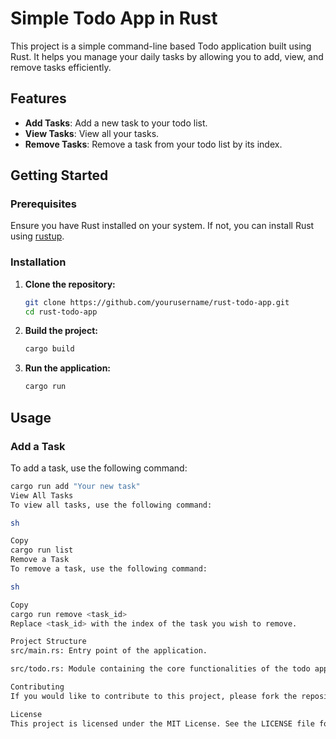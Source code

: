 # Simple Todo App in Rust

This project is a simple command-line based Todo application built using Rust. It helps you manage your daily tasks by allowing you to add, view, and remove tasks efficiently.

## Features

- **Add Tasks**: Add a new task to your todo list.
- **View Tasks**: View all your tasks.
- **Remove Tasks**: Remove a task from your todo list by its index.

## Getting Started

### Prerequisites

Ensure you have Rust installed on your system. If not, you can install Rust using [rustup](https://rustup.rs/).

### Installation

1. **Clone the repository:**
    ```sh
    git clone https://github.com/yourusername/rust-todo-app.git
    cd rust-todo-app
    ```

2. **Build the project:**
    ```sh
    cargo build
    ```

3. **Run the application:**
    ```sh
    cargo run
    ```

## Usage

### Add a Task
To add a task, use the following command:
```sh
cargo run add "Your new task"
View All Tasks
To view all tasks, use the following command:

sh

Copy
cargo run list
Remove a Task
To remove a task, use the following command:

sh

Copy
cargo run remove <task_id>
Replace <task_id> with the index of the task you wish to remove.

Project Structure
src/main.rs: Entry point of the application.

src/todo.rs: Module containing the core functionalities of the todo app.

Contributing
If you would like to contribute to this project, please fork the repository and submit a pull request. We appreciate your help!

License
This project is licensed under the MIT License. See the LICENSE file for more details.
